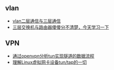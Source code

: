 ## vlan
* [vlan二层通信与三层通信](https://zhuanlan.zhihu.com/p/522994161)
* [三层交换机与路由器傻傻分不清楚，今天学习一下](https://zhuanlan.zhihu.com/p/64455461)

## VPN
* [通过openvpn分析tun实现隧道的数据流程](https://www.junmajinlong.com/virtual/network/data_flow_about_openvpn/)
* [理解Linux虚拟网卡设备tun/tap的一切](https://www.junmajinlong.com/virtual/network/all_about_tun_tap/)
